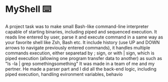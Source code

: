 # MyShell ⌨️
A project task was to make small Bash-like command-line interpreter capable of starting binaries, including piped and sequenced execution.
It reads line entered by user, parse it and execute command in a same way as your favorite shell like Zsh, Bash etc.
It include history (use UP and DOWN arrows to navigate previously entered commands), it handles multiple commands execution, either separetad by ; sign, or with | sign, which is piped execution (allowing one program transfer data to another) as such as "ls -la | grep somethingsomething"
It was made in a team of me and my pertner.
He made a parser part and I did all the back-end logic, including piped execution, handling evironment variables, behavio
